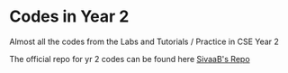 # Codes in Year 2

Almost all the codes from the Labs and Tutorials / Practice in CSE Year 2

The official repo for yr 2 codes can be found here [SivaaB's Repo](https://github.com/SivaaB/BITSPil-CSF213)

